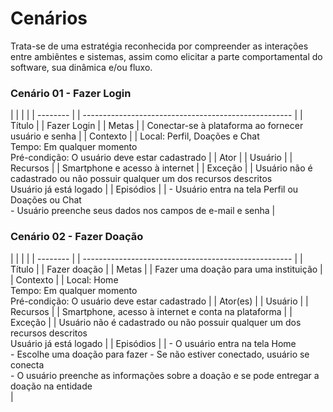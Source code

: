 # Cenários

Trata-se de uma estratégia reconhecida por compreender as interações entre ambiêntes e sistemas, assim como elicitar a parte comportamental do software, sua dinâmica e/ou fluxo.

### Cenário 01 - Fazer Login

| | | |
| -------- | | ---------------------------------------------------- |
| Título | | Fazer Login |
| Metas | | Conectar-se à plataforma ao fornecer usuário e senha |
| Contexto | | Local: Perfil, Doações e Chat <br /> Tempo: Em qualquer momento <br /> Pré-condição: O usuário deve estar cadastrado |
| Ator | | Usuário |
| Recursos | | Smartphone e acesso à internet |
| Exceção | | Usuário não é cadastrado ou não possuir qualquer um dos recursos descritos <br /> Usuário já está logado |
| Episódios | | - Usuário entra na tela Perfil ou Doações ou Chat <br /> - Usuário preenche seus dados nos campos de e-mail e senha |

### Cenário 02 - Fazer Doação

| | | |
| -------- | | ---------------------------------------------------- |
| Título | | Fazer doação |
| Metas | | Fazer uma doação para uma instituição |
| Contexto | | Local: Home <br /> Tempo: Em qualquer momento <br /> Pré-condição: O usuário deve estar cadastrado |
| Ator(es) | | Usuário |
| Recursos | | Smartphone, acesso à internet e conta na plataforma |
| Exceção | | Usuário não é cadastrado ou não possuir qualquer um dos recursos descritos <br /> Usuário já está logado |
| Episódios | | - O usuário entra na tela Home <br /> - Escolhe uma doação para fazer - Se não estiver conectado, usuário se conecta <br /> - O usuário preenche as informações sobre a doação e se pode entregar a doação na entidade <br />|
